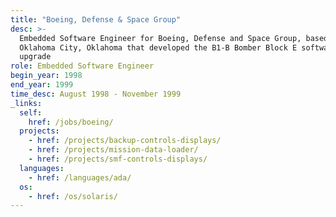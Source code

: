 ```yaml
---
title: "Boeing, Defense & Space Group"
desc: >-
  Embedded Software Engineer for Boeing, Defense and Space Group, based in
  Oklahoma City, Oklahoma that developed the B1-B Bomber Block E software
  upgrade
role: Embedded Software Engineer
begin_year: 1998
end_year: 1999
time_desc: August 1998 - November 1999
_links:
  self:
    href: /jobs/boeing/
  projects:
    - href: /projects/backup-controls-displays/
    - href: /projects/mission-data-loader/
    - href: /projects/smf-controls-displays/
  languages:
    - href: /languages/ada/
  os:
    - href: /os/solaris/
---
```

